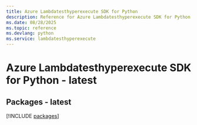 ```yaml
---
title: Azure Lambdatesthyperexecute SDK for Python
description: Reference for Azure Lambdatesthyperexecute SDK for Python
ms.date: 08/28/2025
ms.topic: reference
ms.devlang: python
ms.service: lambdatesthyperexecute
---
```

# Azure Lambdatesthyperexecute SDK for Python - latest
## Packages - latest
[!INCLUDE [packages](lambdatesthyperexecute-index.md)]